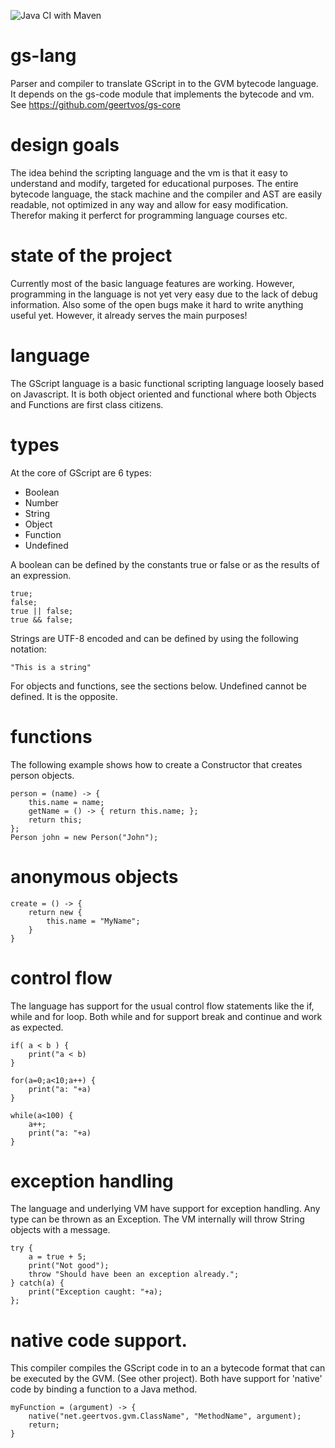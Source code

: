 ![Java CI with Maven](https://github.com/geertvos/gs-lang/workflows/Java%20CI%20with%20Maven/badge.svg)
# gs-lang 
Parser and compiler to translate GScript in to the GVM bytecode language. It depends on the gs-code module that implements the bytecode and vm. See https://github.com/geertvos/gs-core

# design goals
The idea behind the scripting language and the vm is that it easy to understand and modify, targeted for educational purposes. The entire bytecode language, the stack machine and the compiler and AST are easily readable, not optimized in any way and allow for easy modification. Therefor making it perferct for programming language courses etc.

# state of the project
Currently most of the basic language features are working. However, programming in the language is not yet very easy due to the lack of debug information. Also some of the open bugs make it hard to write anything useful yet. However, it already serves the main purposes!

# language
The GScript language is a basic functional scripting language loosely based on Javascript. It is both object oriented and functional where both Objects and Functions are first class citizens. 

# types
At the core of GScript are 6 types:

 - Boolean
 - Number
 - String
 - Object
 - Function
 - Undefined 
 
A boolean can be defined by the constants true or false or as the results of an expression.
```
true;
false;
true || false;
true && false;
```

Strings are UTF-8 encoded and can be defined by using the following notation:
```
"This is a string"
```
For objects and functions, see the sections below. Undefined cannot be defined. It is the opposite.

# functions
The following example shows how to create a Constructor that creates person objects. 
```
person = (name) -> {
	this.name = name;
	getName = () -> { return this.name; };
	return this;
};
Person john = new Person("John");
```
# anonymous objects
```
create = () -> {
	return new { 
		this.name = "MyName"; 
	}
}

```

# control flow

The language has support for the usual control flow statements like the if, while and for loop. Both while and for support break and continue and work as expected.
```
if( a < b ) {
	print("a < b)
}

for(a=0;a<10;a++) {
	print("a: "+a)
}

while(a<100) {
	a++;
	print("a: "+a)
}
```

# exception handling
The language and underlying VM have support for exception handling. Any type can be thrown as an Exception. The VM internally will throw String objects with a message.
```
try {
	a = true + 5;
	print("Not good");
	throw "Should have been an exception already.";
} catch(a) {
	print("Exception caught: "+a);
};
```

# native code support. 
This compiler compiles the GScript code in to an a bytecode format that can be executed by the GVM. (See other project). Both have support for 'native' code by binding a function to a Java method.

```
myFunction = (argument) -> {
	native("net.geertvos.gvm.ClassName", "MethodName", argument);
	return; 
}
```
